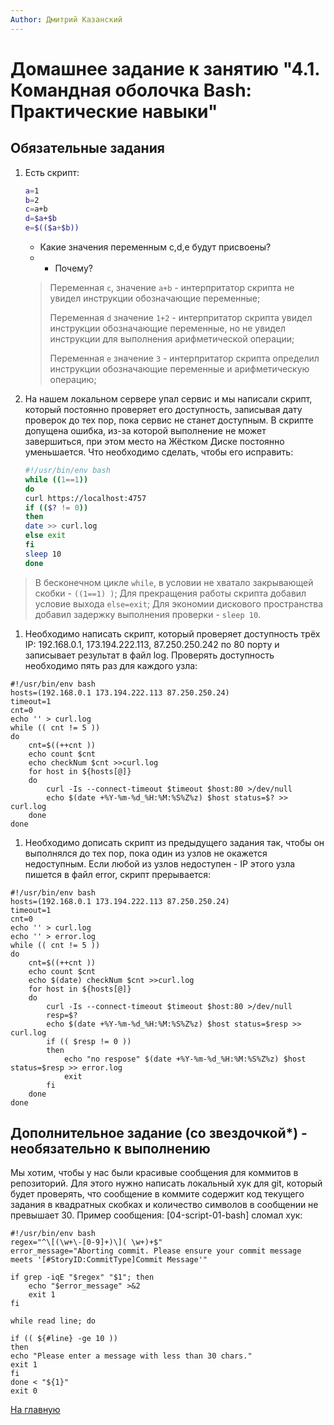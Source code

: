 ```yaml
---
Author: Дмитрий Казанский
---
```



# Домашнее задание к занятию "4.1. Командная оболочка Bash: Практические навыки"

## Обязательные задания

1. Есть скрипт:
	
	```bash
	a=1
	b=2
	c=a+b
	d=$a+$b
	e=$(($a+$b))
	```
	* Какие значения переменным c,d,e будут присвоены? 
	* * Почему?

	> Переменная `c`, значение `a+b` - интерпритатор скрипта не увидел инструкции обозначающие переменные;
	>
	> Переменная `d` значение `1+2` - интерпритатор скрипта увидел инструкции обозначающие переменные, но не увидел инструкции для выполнения арифметической операции;
	>
	> Переменная `e` значение `3` - интерпритатор скрипта определил инструкции обозначающие переменные и арифметическую операцию;
	

1. На нашем локальном сервере упал сервис и мы написали скрипт, который постоянно проверяет его доступность, записывая дату проверок до тех пор, пока сервис не станет доступным. В скрипте допущена ошибка, из-за которой выполнение не может завершиться, при этом место на Жёстком Диске постоянно уменьшается. Что необходимо сделать, чтобы его исправить:
	
	```bash
	#!/usr/bin/env bash
    while ((1==1))
	do
	curl https://localhost:4757
	if (($? != 0))
	then
	date >> curl.log
	else exit
	fi
	sleep 10
	done
	```
	
> В бесконечном цикле `while`, в условии не хватало закрывающей скобки - `((1==1) )`;
> Для прекращения работы скрипта добавил условие выхода `else=exit`;
> Для экономии дискового пространства добавил задержку выполнения проверки - `sleep 10`.
> 
1. Необходимо написать скрипт, который проверяет доступность трёх IP: 192.168.0.1, 173.194.222.113, 87.250.250.242 по 80 порту и записывает результат в файл log. Проверять доступность необходимо пять раз для каждого узла:

```
#!/usr/bin/env bash
hosts=(192.168.0.1 173.194.222.113 87.250.250.24)
timeout=1
cnt=0
echo '' > curl.log
while (( cnt != 5 ))
do
	cnt=$((++cnt ))
	echo count $cnt
	echo checkNum $cnt >>curl.log
	for host in ${hosts[@]}
	do
		curl -Is --connect-timeout $timeout $host:80 >/dev/null
		echo $(date +%Y-%m-%d_%H:%M:%S%Z%z) $host status=$? >> curl.log
	done
done
```

>
1. Необходимо дописать скрипт из предыдущего задания так, чтобы он выполнялся до тех пор, пока один из узлов не окажется недоступным. Если любой из узлов недоступен - IP этого узла пишется в файл error, скрипт прерывается:

```
#!/usr/bin/env bash
hosts=(192.168.0.1 173.194.222.113 87.250.250.24)
timeout=1
cnt=0
echo '' > curl.log
echo '' > error.log
while (( cnt != 5 ))
do
	cnt=$((++cnt ))
	echo count $cnt
	echo $(date) checkNum $cnt >>curl.log
	for host in ${hosts[@]}
	do
		curl -Is --connect-timeout $timeout $host:80 >/dev/null
		resp=$?
		echo $(date +%Y-%m-%d_%H:%M:%S%Z%z) $host status=$resp >> curl.log
		if (( $resp != 0 ))
		then
			echo "no respose" $(date +%Y-%m-%d_%H:%M:%S%Z%z) $host status=$resp >> error.log
			exit
		fi
	done
done

```


## Дополнительное задание (со звездочкой*) - необязательно к выполнению

Мы хотим, чтобы у нас были красивые сообщения для коммитов в репозиторий. Для этого нужно написать локальный хук для git, который будет проверять, что сообщение в коммите содержит код текущего задания в квадратных скобках и количество символов в сообщении не превышает 30. Пример сообщения: \[04-script-01-bash\] сломал хук:

```
#!/usr/bin/env bash
regex="^\[(\w+\-[0-9]+)\]( \w+)+$"
error_message="Aborting commit. Please ensure your commit message meets '[#StoryID:CommitType]Commit Message'"

if grep -iqE "$regex" "$1"; then
    echo "$error_message" >&2
    exit 1
fi

while read line; do

if (( ${#line} -ge 10 ))
then
echo "Please enter a message with less than 30 chars."
exit 1
fi
done < "${1}"
exit 0

```

[На главную](../README.md)
